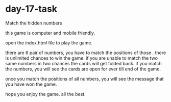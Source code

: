 # day-17-task
Match the hidden numbers

this game is computer and mobile friendly.

open the index.html file to play the game.

there are 6 pair of numbers, you have to match the positions of those . there is unlimited chances to win the game.
if you are unable to match the two same numbers in two chances the cards will get folded back. 
if you match the numbers, you will see the cards are open for ever till end of the game.

once you match the positions of all numbers, you will see the message that you have won the game.

hope you enjoy the game. all the best.
